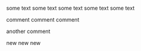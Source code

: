 some text
some text
some text
some text
some text


comment
comment
comment


another comment

new
new
new
